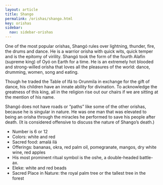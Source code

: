 ```yaml
---
layout: article
title: Shango
permalink: /orishas/shango.html
key: orishas
sidebar:
  nav: sidebar-orishas
---
```


One of the most popular orishas, Shangó rules over lightning, thunder, fire, the drums and dance. He is a warrior orisha with quick wits, quick temper and is the epitomy of virility. Shangó took the form of the fourth Alafin (supreme king) of Oyó on Earth for a time. He is an extremely hot blooded and strong-willed orisha that loves all the pleasures of the world: dance, drumming, women, song and eating.

Though he traded the Table of Ifá to Orunmila in exchange for the gift of dance, his children have an innate ability for divination. To acknowledge the greatness of this king, all in the religion rise out our chairs if we are sitting at the mention of his name.

Shangó does not have roads or “paths” like some of the other orishas, because he is singular in nature. He was one man that was elevated to being an orisha through the miracles he performed to save his people after death.  (It is considered offensive to discuss the nature of Shango’s death.)

- Number is 6 or 12
- Colors: white and red
- Sacred food: amalá ilá
- Offerings: bananas, okra, red palm oil, pomegranate, mangos, dry white wine, red apples
- His most prominent ritual symbol is the oshe, a double-headed battle-ax.
- Eleke: white and red beads
- Sacred Place in Nature: the royal palm tree or the tallest tree in the forest